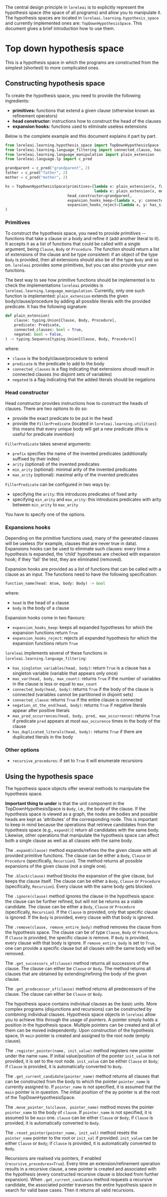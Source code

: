 The central design principle in `loreleai` is to explicitly represent the hypothesis space (the space of all programs)  and allow you to manipulate it.
The hypothesis spaces are located in `loreleai.learning.hypothesis_space` and currently implemented ones are: `TopDownHypothesisSpace`.
This document gives a brief introduction how to use them.

# Top down hypothesis space

This is a hypothesis space in which the programs are constructed from the simplest (shortest) to more complicated ones.

## Constructing hypothesis space

To create the hypothesis space, you need to provide the following ingredients:
 - **primitives:** functions that extend a given clause (otherwise known as refinement operators)
 - **head constructor:** instructions how to construct the head of the clauses
 - **expansion hooks:**  functions used to eliminate useless extensions
 

Below is the complete example and this document explains it part by part.
```python
from loreleai.learning.hypothesis_space import TopDownHypothesisSpace
from loreleai.learning.language_filtering import connected_clause, has_singleton_vars
from loreleai.learning.language_manipulation import plain_extension
from loreleai.language.lp import c_pred

grandparent = c_pred("grandparent", 2)
father = c_pred("father", 2)
mother = c_pred("mother", 2)

hs = TopDownHypothesisSpace(primitives=[lambda x: plain_extension(x, father, connected_clauses=False),
                                        lambda x: plain_extension(x, mother, connected_clauses=False)],
                            head_constructor=grandparent,
                            expansion_hooks_keep=[lambda x, y: connected_clause(x, y)],
                            expansion_hooks_reject=[lambda x, y: has_singleton_vars(x, y)]
)
```
 
### Primitives

To construct the hypothesis space, you need to provide *primitives* -- functions that take a clause or a body and refine it (add another literal to it).
It accepts it as a list of functions that could be called with a single argument, being `Clause`, `Body` or  `Procedure`.
The function should return a list of extensions of the clause and be type consistent: if an object of the type `Body` is provided, then all extensions should also be of the type `Body` and so on.
`loreleai` provides some primitives, but you can also provide your own functions.

The best way to see how primitive functions should be implemented is to check the implementations `loreleai` provides is `loreleai.learning.language_manipulation`.
Currently, only one such function is implemented: `plain_extension` extends the given body/clause/procedure by adding all possible literals with the provided predicate.
It has the following signature:
```python
def plain_extension(
    clause: typing.Union[Clause, Body, Procedure],
    predicate: Predicate,
    connected_clauses: bool = True,
    negated: bool = False,
) -> typing.Sequence[typing.Union[Clause, Body, Procedure]]
```
where:
 - `clause` is the body/clause/procedure to extend
 - `predicate` is the predicate to add to the body
 - `connected_clauses` is a flag indicating that extensions shoudl result in connected clauses (no disjoint sets of variables)
 - `negated` is a flag indicating that the added literals should be negations
 
 
### Head constructor

Head constructor provides instructions how to construct the heads of clauses.
There are two options to do so:
 - provide the exact predicate to be put in the head
 - provide the `FillerPredicate` (located in `loreleai.learning.utilities`): this means that every unique body will get a new predicate (this is useful for predicate invention)
 
`FillerPredicate` takes several arguments:
 - `prefix` specifies the name of the invented predicates (additionally suffixed by their index)
 - `arity` (optional) of the invented predicates
 - `min_arity` (optional): minimal arity of the invented predicates
 - `max_arity` (optional): maximal arity of the invented predicates
 
`FillerPredicate` can be configured in two ways by:
 - specifying the `arity`: this introduces predicates of fixed arity
 - specifying `min_arity` and `max_arity`: this introduces predicates with arity between `min_arity` to `max_arity`

You have to specify one of the options.


### Expansions hooks

Depending on the primitive functions used, many of the generated clauses will be useless (for example, clauses that are never true in data).
Expansions hooks can be used to eliminate such clauses: every time a hypothesis is expanded, the 'child' hypotheses are checked with expansion hook; if they 'fail' the test, they are eliminated (removed).

Expansion hooks are provided as a list of functions that can be called with a clause as an input.
The functions need to have the following specification:
```python
function_name(head: Atom, body: Body) -> bool
```
where:
 - `head` is the head of a clause
 - `body` is the body of a clause

Expansion hooks come in two flavours:
 - `expansion_hooks_keep`: keeps all expanded hypotheses for which the expansion functions return `True`
 - `expansion_hooks_reject`: rejects all expanded hypothesis for which the expansion functions return `True`
 
`loreleai` implements several of these functions in `loreleai.learning.language_filtering`:
 - `has_singleton_variables(head, body)`: return `True` is a clause has a singleton variable (variable that appears only once)
 - `max_var(head, body, max_count)`: returns `True` if the number of variables in the clause is less or equal to `max_count`
 - `connected_body(head, body)`: returns `True` if the body of the clause is connected (variables cannot be partitioned in disjoint sets)
 - `connected_clause`: returns `True` if the entire clause is connected
 - `negation_at_the_end(head, body)`: returns `True` if negative literals appear after positive literals
 - `max_pred_occurrences(head, body, pred, max_occurrence)`: returns `True` if predicate `pred` appears at most `max_occurence` times in the body of the clause
 - `has_duplicated_literals(head, body):` returns `True` if there are duplicated literals in the body
 
 
### Other options
 - `recursive_procedures`: if set to `True` it will enumerate recursions
 
 
## Using the hypothesis space

The hypothesis space objects offer several methods to manipulate the hypothesis space.

**Important thing to under** is that the unit component in the TopDownHypothesisSpace is `Body`, i.e., the body of the clause.
If the hypothesis space is viewed as a graph, the nodes are bodies and possible heads are kept as 'attributes' of the corresponding node.
This is important to keep in mind because the operations that retrieve candidates from the hypothesis space (e.g., `expand()`) return all candidates with the same body.
Likewise, other operations that manipulate the hypothesis space can affect both a single clause as well as all clauses with the same body.


The `.expand(clause)` method expands/refines the the given clause with all provided primitive functions.
The clause can be either a `Body`, `Clause` or `Procedure` (specifically, `Recursion`).
The method returns all possible expansions of the given clause (not a single one).


The `.block(clause)` method blocks the expansion of the give clause, but keeps the clause itself.
The clause can be either a `Body`, `Clause` or `Procedure` (specifically, `Recursion`).
Every clause with the same body gets blocked.

The `.ignore(clause)` method ignores the clause in the hypothesis space: the clause can be further refined, but will not be returns as a viable candidate.
The clause can be either a `Body`, `Clause` or `Procedure` (specifically, `Recursion`).
If the `Clause` is provided, only that specific clause is ignored.
If the `Body` is provided, every clause with that body is ignored.


The `.remove(clause, remove_entire_body)` method removes the clause from the hypothesis space.
The clause can be of type `Clause`, `Body` or  `Procedure`.
If `Clause` is provided, the specific clause is remove.
If `Body` is provided, every clause with that body is ignore.
If `remove_entire_body` is set to `True`, one can provide a specific clause but all clauses with the same body will be removed.

The `.get_successors_of(clause)` method returns all successors of the clause.
The clause can either be `Clause` or `Body`.
The method returns all clauses that are obtained by extending/refining the body of the given clause.

The `.get_predecessor_of(clause)` method returns all predecessors of the clause.
The clause can either be `Clause` or `Body`.



The hypothesis space contains individual clauses as the basic units.
More complex programs (disjunctions and recursions) can be constructed by combining individual clauses.
Hypothesis space objects in `loreleai` allow you to achieve this through the usage of *pointers*.
A pointer simply holds a position in the hypothesis space.
Multiple pointers can be created and all of them can be moved independently.
Upon construction of the hypothesis space, th `main` pointer is created and assigned to the root node (empty clause).

The `.register_pointer(name, init_value)` method registers new pointer under the name `name`.
If initial value/position of the pointer `init_value` is not provided, it is set to the root node.
`init_value` can be either `Clause` or `Body`; if `Clause` is provided, it is automatically converted to `Body`.

The `.get_current_candidate(pointer_name)` method returns all clauses that can be constructed from the body to which the pointer `pointer_name` is currently assigned to.
If `pointer_name` is not specified, it is assumed that the `main` pointer is in question.
The initial position of the ay pointer is at the root of the TopDownHypothesisSpace.

The `.move_pointer_to(clause, pointer_name)` method moves the pointer `pointer_name` to the body of `clause`.
If `pointer_name` is not specified, it is assumed to be `main` one.
`clause` can be either `Clause` or `Body`; if `Clause` is provided, it is automatically converted to `Body`.

The `.reset_pointer(pointer_name, init_val)` method resets the `pointer_name` pointer to the root or `init_val` if provided.
`init_value` can be either `Clause` or `Body`; if `Clause` is provided, it is automatically converted to `Body`.


Recursions are realised via pointers, if enabled (`recursive_procedures=True`).
Every time an extension/refinement operation results in a recursive clause, a new pointer is created and associated with the hypothesis (every constructed recursive clause is blocked from further expansion).
When `.get_current_candidate` method requests a recursive candidate, the associated pointer traverses the entire hypothesis space in search for valid base cases.
Then it returns all valid recursions.























 


 
 







